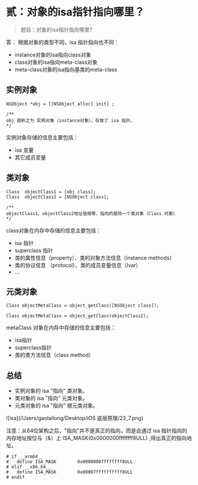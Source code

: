 # 贰：对象的isa指针指向哪里？

> 题目：对象的isa指针指向哪里?

答： 根据对象的类型不同，isa 指针指向也不同：

- instance对象的isa指向class对象- class对象的isa指向meta-class对象- meta-class对象的isa指向基类的meta-class


## 实例对象

```
NSObject *obj = [[NSObject alloc] init] ;

/**
obj 就称之为 实例对象（instance对象），存放了 isa 指针。
*/
```
实例对象存储的信息主要包括：

- isa 变量
- 其它成员变量

## 类对象

```
Class  objectClass1 = [obj class];
Class  objectClass2 = [NSObject class];

/**
objectClass1、objectClass2地址值相等，指向的是同一个类对象（Class 对象）
*/
```

class对象在内存中存储的信息主要包括：

- isa 指针
- superclass 指针
- 类的属性信息（property）、类的对象方法信息（instance methods）
- 类的协议信息 （protocol）、类的成员变量信息（Ivar）
- ...


## 元类对象


```
Class objectMetaClass = object_getClass([NSObject class]);

Class objectMetaClass = object_getClass(objectClass2);

```
metaClass 对象在内存中存储的信息主要包括：

- isa指针- superclass指针- 类的类方法信息（class method）


## 总结

- 实例对象的 isa "指向" 类对象。
- 类对象的 isa "指向" 元类对象。
- 元类对象的 isa "指向" 根元类对象。

![isa](/Users/gaolailong/Desktop/iOS 底层原理/23_7.png)


注意：从64位架构之后，"指向"并不是真正的指向，而是会通过 isa 指针指向的内存地址按位与（&）上 ISA_MASK(0x0000000ffffffff8ULL) ,得出真正的指向地址。

```
# if __arm64__
#   define ISA_MASK        0x0000000ffffffff8ULL
# elif __x86_64__
#   define ISA_MASK        0x00007ffffffffff8ULL
# endif
```